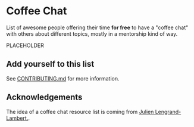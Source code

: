 # Coffee Chat

List of awesome people offering their time **for free** to have a "coffee chat" with others about different topics, mostly in a mentorship kind of way.

PLACEHOLDER

## Add yourself to this list

See [CONTRIBUTING.md](CONTRIBUTING.md) for more information.

## Acknowledgements

The idea of a coffee chat resource list is coming from [Julien Lengrand-Lambert.](https://www.linkedin.com/in/julienlengrand/).
